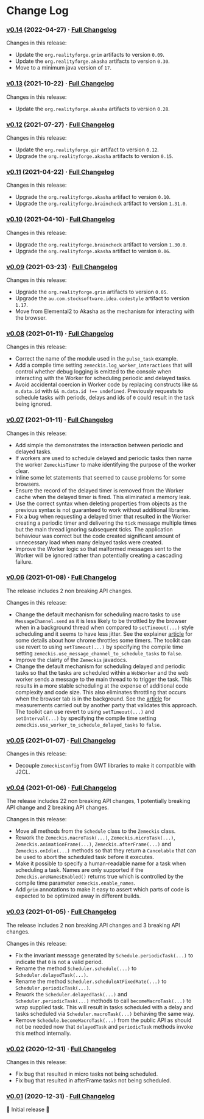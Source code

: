 # Change Log

### [v0.14](https://github.com/realityforge/zemeckis/tree/v0.14) (2022-04-27) · [Full Changelog](https://github.com/spritz/spritz/compare/v0.13...v0.14)

Changes in this release:

* Update the `org.realityforge.grim` artifacts to version `0.09`.
* Update the `org.realityforge.akasha` artifacts to version `0.30`.
* Move to a minimum java version of `17`.

### [v0.13](https://github.com/realityforge/zemeckis/tree/v0.13) (2021-10-22) · [Full Changelog](https://github.com/spritz/spritz/compare/v0.12...v0.13)

Changes in this release:

* Update the `org.realityforge.akasha` artifacts to version `0.28`.

### [v0.12](https://github.com/realityforge/zemeckis/tree/v0.12) (2021-07-27) · [Full Changelog](https://github.com/spritz/spritz/compare/v0.11...v0.12)

Changes in this release:

* Update the `org.realityforge.gir` artifact to version `0.12`.
* Upgrade the `org.realityforge.akasha` artifacts to version `0.15`.

### [v0.11](https://github.com/realityforge/zemeckis/tree/v0.11) (2021-04-22) · [Full Changelog](https://github.com/spritz/spritz/compare/v0.10...v0.11)

Changes in this release:

* Upgrade the `org.realityforge.akasha` artifact to version `0.10`.
* Upgrade the `org.realityforge.braincheck` artifact to version `1.31.0`.

### [v0.10](https://github.com/realityforge/zemeckis/tree/v0.10) (2021-04-10) · [Full Changelog](https://github.com/spritz/spritz/compare/v0.09...v0.10)

Changes in this release:

* Upgrade the `org.realityforge.braincheck` artifact to version `1.30.0`.
* Upgrade the `org.realityforge.akasha` artifact to version `0.06`.

### [v0.09](https://github.com/realityforge/zemeckis/tree/v0.09) (2021-03-23) · [Full Changelog](https://github.com/realityforge/zemeckis/compare/v0.08...v0.09)

Changes in this release:

* Upgrade the `org.realityforge.grim` artifacts to version `0.05`.
* Upgrade the `au.com.stocksoftware.idea.codestyle` artifact to version `1.17`.
* Move from Elemental2 to Akasha as the mechanism for interacting with the browser.

### [v0.08](https://github.com/realityforge/zemeckis/tree/v0.08) (2021-01-11) · [Full Changelog](https://github.com/realityforge/zemeckis/compare/v0.07...v0.08)

Changes in this release:

* Correct the name of the module used in the `pulse_task` example.
* Add a compile time setting `zemeckis.log_worker_interactions` that will control whether debug logging is emitted to the console when interacting with the Worker for scheduling periodic and delayed tasks.
* Avoid accidental coercion in Worker code by replacing constructs like `&& m.data.id` with `&& m.data.id !== undefined`. Previously requests to schedule tasks with periods, delays and ids of `0` could result in the task being ignored.

### [v0.07](https://github.com/realityforge/zemeckis/tree/v0.07) (2021-01-11) · [Full Changelog](https://github.com/realityforge/zemeckis/compare/v0.06...v0.07)

Changes in this release:

* Add simple the demonstrates the interaction between periodic and delayed tasks.
* If workers are used to schedule delayed and periodic tasks then name the worker `ZemeckisTimer` to make identifying the purpose of the worker clear.
* Inline some let statements that seemed to cause problems for some browsers.
* Ensure the record of the delayed timer is removed from the Worker cache when the delayed timer is fired. This eliminated a memory leak.
* Use the correct syntax when deleting properties from objects as the previous syntax is not guaranteed to work without additional libraries.
* Fix a bug when requesting a delayed timer that resulted in the Worker creating a periodic timer and delivering the `tick` message multiple times but the main thread ignoring subsequent ticks. The application behaviour was correct but the code created significant amount of unnecessary load when many delayed tasks were created.
* Improve the Worker logic so that malformed messages sent to the Worker will be ignored rather than potentially creating a cascading failure.

### [v0.06](https://github.com/realityforge/zemeckis/tree/v0.06) (2021-01-08) · [Full Changelog](https://github.com/realityforge/zemeckis/compare/v0.05...v0.06)

The release includes 2 non breaking API changes.

Changes in this release:

* Change the default mechanism for scheduling macro tasks to use `MessageChannel.send` as it is less likely to
  be throttled by the browser when in a background thread when compared to `setTimeout(...)` style scheduling
  and it seems to have less jitter. See the explainer [article](https://www.tenforums.com/tutorials/80233-enable-disable-google-chrome-background-tab-throttling-windows.html) for some details about
  how chrome throttles some timers. The toolkit can use revert to using `setTimeout(...)` by specifying the
  compile time setting `zemeckis.use_message_channel_to_schedule_tasks` to `false`.
* Improve the clairty of the `Zemeckis` javadocs.
* Change the default mechanism for scheduling delayed and periodic tasks so that the tasks are scheduled
  within a `WebWorker` and the web worker sends a message to the main thread to to trigger the task. This
  results in a more stable scheduling at the expense of additional code complexity and code size. This also
  eliminates throttling that occurs when the browser tab is in the background. See the [article](https://medium.com/teads-engineering/the-most-accurate-way-to-schedule-a-function-in-a-web-browser-eadcd164da12)
  for measurements carried out by another party that validates this approach. The toolkit can use revert
  to using `setTimeout(...)` and `setInterval(...)` by specifying the compile time setting
  `zemeckis.use_worker_to_schedule_delayed_tasks` to `false`.

### [v0.05](https://github.com/realityforge/zemeckis/tree/v0.05) (2021-01-07) · [Full Changelog](https://github.com/realityforge/zemeckis/compare/v0.04...v0.05)

Changes in this release:

* Decouple `ZemeckisConfig` from GWT libraries to make it compatible with J2CL.

### [v0.04](https://github.com/realityforge/zemeckis/tree/v0.04) (2021-01-06) · [Full Changelog](https://github.com/realityforge/zemeckis/compare/v0.03...v0.04)

The release includes 22 non breaking API changes, 1 potentially breaking API change and 2 breaking API changes.

Changes in this release:

* Move all methods from the `Schedule` class to the `Zemeckis` class.
* Rework the `Zemeckis.macroTask(...)`, `Zemeckis.microTask(...)`, `Zemeckis.animationFrame(...)`, `Zemeckis.afterFrame(...)` and `Zemeckis.onIdle(...)` methods so that they return a `Cancelable` that can be used to abort the scheduled task before it executes.
* Make it possible to specify a human-readable name for a task when scheduling a task. Names are only supported if the `Zemeckis.areNamesEnabled()` returns true which is controlled by the compile time parameter `zemeckis.enable_names`.
* Add `grim` annotations to make it easy to assert which parts of code is expected to be optimized away in different builds.

### [v0.03](https://github.com/realityforge/zemeckis/tree/v0.03) (2021-01-05) · [Full Changelog](https://github.com/realityforge/zemeckis/compare/v0.02...v0.03)

The release includes 2 non breaking API changes and 3 breaking API changes.

Changes in this release:

* Fix the invariant message generated by `Schedule.periodicTask(...)` to indicate that `0` is not a valid period.
* Rename the method `Scheduler.schedule(...)` to `Scheduler.delayedTask(...)`.
* Rename the method `Scheduler.scheduleAtFixedRate(...)` to `Scheduler.periodicTask(...)`.
* Rework the `Scheduler.delayedTask(...)` and `Scheduler.periodicTask(...)` methods to call `becomeMacroTask(...)` to wrap supplied task. This will result in tasks scheduled with a delay and tasks scheduled via `Scheduler.macroTask(...)` behaving the same way.
* Remove `Schedule.becomeMacroTask(...)` from the public API as should not be needed now that `delayedTask` and `periodicTask` methods invoke this method internally.

### [v0.02](https://github.com/realityforge/zemeckis/tree/v0.02) (2020-12-31) · [Full Changelog](https://github.com/realityforge/zemeckis/compare/v0.01...v0.02)

Changes in this release:

* Fix bug that resulted in micro tasks not being scheduled.
* Fix bug that resulted in afterFrame tasks not being scheduled.

### [v0.01](https://github.com/realityforge/zemeckis/tree/v0.01) (2020-12-31) · [Full Changelog](https://github.com/realityforge/zemeckis/compare/aabdb6891ff2bc9f21417aab5e9ab7492173a361...v0.01)

 🎉 Initial release 🎉
